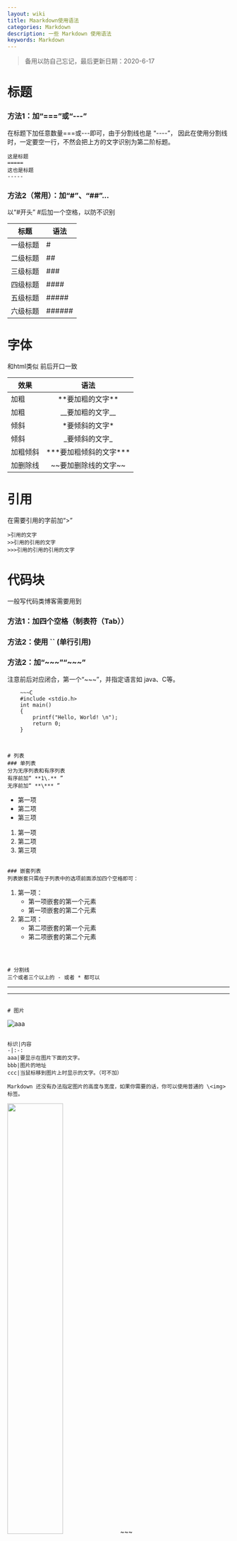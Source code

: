 ```yaml
---
layout: wiki
title: Maarkdown使用语法
categories: Markdown
description: 一些 Markdown 使用语法
keywords: Markdown
---
```


>备用以防自己忘记，最后更新日期：2020-6-17
# 标题
### 方法1：加“===”或“---”
在标题下加任意数量===或---即可，由于分割线也是 “----”， 因此在使用分割线时，一定要空一行，不然会把上方的文字识别为第二阶标题。
~~~
这是标题
=====
这也是标题
-----
~~~

### 方法2（常用）：加“#”、“##”...
以“#开头” #后加一个空格，以防不识别

标题|语法
---|--
一级标题| #
二级标题| ##
三级标题| ###
四级标题| ####
五级标题| #####
六级标题| ######


# 字体
和html类似 前后开口一致

效果|语法
-|:-:
加粗| \*\*要加粗的文字\*\*
加粗| \_\_要加粗的文字\_\_
倾斜| \*要倾斜的文字\*
倾斜| \_要倾斜的文字\_
加粗倾斜| \*\*\*要加粗倾斜的文字\*\*\*
加删除线| \~\~要加删除线的文字\~\~

# 引用
在需要引用的字前加“>”
~~~
>引用的文字
>>引用的引用的文字
>>>引用的引用的引用的文字
~~~

# 代码块
一般写代码类博客需要用到
### 方法1：加四个空格（制表符（Tab））
### 方法2：使用 `` (单行引用)
### 方法2：加“\~\~\~”“\~\~\~” 
注意前后对应闭合，第一个“\~\~\~”，并指定语言如 java、C等。
~~~
    ~~~C
    #include <stdio.h>
    int main()
    {
        printf("Hello, World! \n");
        return 0;
    }
~~~
~~~


# 列表
### 单列表
分为无序列表和有序列表
有序前加“ **1\.** ”
无序前加“ **\*** ”
~~~

* 第一项
* 第二项
* 第三项

1. 第一项
2. 第二项
3. 第三项


~~~

### 嵌套列表
列表嵌套只需在子列表中的选项前面添加四个空格即可：
~~~
1. 第一项：
    - 第一项嵌套的第一个元素
    - 第一项嵌套的第二个元素
2. 第二项：
    - 第二项嵌套的第一个元素
    - 第二项嵌套的第二个元素
~~~



# 分割线
三个或者三个以上的 - 或者 * 都可以
~~~
-----
*****
~~~

# 图片
~~~
![aaa](bbb "ccc")
~~~

标识|内容
-|:-:
aaa|要显示在图片下面的文字。
bbb|图片的地址
ccc|当鼠标移到图片上时显示的文字。（可不加）

Markdown 还没有办法指定图片的高度与宽度，如果你需要的话，你可以使用普通的 \<img> 标签。
~~~
<img src="xxxxxx" width="50%">
~~~

# 表格
~~~
标准格式：

标题1|标题2|标题3
-----|-----|----
内容1|内容2|内容3

~~~

序号|注意|语法
:-----:|:-----:|:-----:
1|几个“-”都可以，示例只是为了美观|---
2|文字居中|第二行改为“**:---:**” (冒号+杠+冒号)
3|文字居左|默认
4|文字居右|第二行改为“**---:**” (杠+冒号)

# 链接
~~~
[链接名称](链接地址)

<链接地址>

例如：[我的博客](https://www.cnblogs.com/wangjiaolong/)
~~~

# 目录

~~~
目录：
 [1.第一个标题](#1)
 [2.第二个标题](#2)

目录对应的章节：

（使用html格式进行处理）

      <h2 id='1'>1.第一个标题</h2>
      <h2 id='2'>1.第二个标题</h2>
~~~

# 转义字符

~~~
在需要转义的字符前加反斜杠
如：“ \* ”

~~~

~~~
